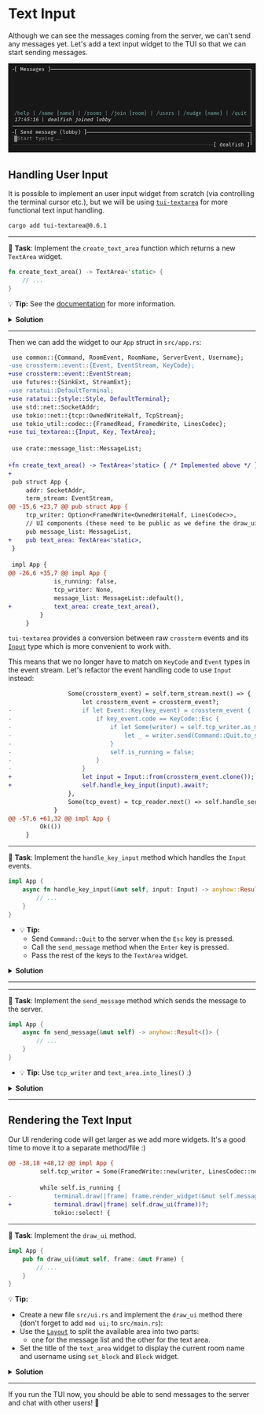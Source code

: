 # Text Input

Although we can see the messages coming from the server, we can't send any messages yet. Let's add a text input widget to the TUI so that we can start sending messages.

![text input](images/text_input.gif)

## Handling User Input

It is possible to implement an user input widget from scratch (via controlling the terminal cursor etc.), but we will be using [`tui-textarea`](https://github.com/rhysd/tui-textarea) for more functional text input handling.

```sh
cargo add tui-textarea@0.6.1
```

---

🎯 **Task**: Implement the `create_text_area` function which returns a new `TextArea` widget.

```rust
fn create_text_area() -> TextArea<'static> {
    // ...
}
```

💡 **Tip:** See the [documentation](https://docs.rs/tui-textarea/latest/tui_textarea/struct.TextArea.html) for more information.

<details>
<summary><b>Solution</b></summary>

```rust
fn create_text_area() -> TextArea<'static> {
    let mut text_area = TextArea::default();
    text_area.set_cursor_line_style(Style::default());
    text_area.set_placeholder_text("Start typing...");
    text_area
}
```

</details>

---

Then we can add the widget to our `App` struct in `src/app.rs`:

```diff
 use common::{Command, RoomEvent, RoomName, ServerEvent, Username};
-use crossterm::event::{Event, EventStream, KeyCode};
+use crossterm::event::EventStream;
 use futures::{SinkExt, StreamExt};
-use ratatui::DefaultTerminal;
+use ratatui::{style::Style, DefaultTerminal};
 use std::net::SocketAddr;
 use tokio::net::{tcp::OwnedWriteHalf, TcpStream};
 use tokio_util::codec::{FramedRead, FramedWrite, LinesCodec};
+use tui_textarea::{Input, Key, TextArea};

 use crate::message_list::MessageList;

+fn create_text_area() -> TextArea<'static> { /* Implemented above */ }
+
 pub struct App {
     addr: SocketAddr,
     term_stream: EventStream,
@@ -15,6 +23,7 @@ pub struct App {
     tcp_writer: Option<FramedWrite<OwnedWriteHalf, LinesCodec>>,
     // UI components (these need to be public as we define the draw_ui method not in a child module)
     pub message_list: MessageList,
+    pub text_area: TextArea<'static>,
 }

 impl App {
@@ -26,6 +35,7 @@ impl App {
             is_running: false,
             tcp_writer: None,
             message_list: MessageList::default(),
+            text_area: create_text_area(),
         }
     }

```

`tui-textarea` provides a conversion between raw `crossterm` events and its [`Input`](https://docs.rs/tui-textarea/latest/tui_textarea/struct.Input.html) type which is more convenient to work with.

This means that we no longer have to match on `KeyCode` and `Event` types in the event stream. Let's refactor the event handling code to use `Input` instead:

```diff
                 Some(crossterm_event) = self.term_stream.next() => {
                     let crossterm_event = crossterm_event?;
-                    if let Event::Key(key_event) = crossterm_event {
-                        if key_event.code == KeyCode::Esc {
-                            if let Some(writer) = self.tcp_writer.as_mut() {
-                                let _ = writer.send(Command::Quit.to_string()).await;
-                            }
-                            self.is_running = false;
-                        }
-                    }
+                    let input = Input::from(crossterm_event.clone());
+                    self.handle_key_input(input).await?;
                 },
                 Some(tcp_event) = tcp_reader.next() => self.handle_server_event(tcp_event?).await?,
             }
@@ -57,6 +61,32 @@ impl App {
         Ok(())
     }
```

---

🎯 **Task**: Implement the `handle_key_input` method which handles the `Input` events.

```rust
impl App {
    async fn handle_key_input(&mut self, input: Input) -> anyhow::Result<()> {
        // ...
    }
}
```

- 💡 **Tip:**
  - Send `Command::Quit` to the server when the `Esc` key is pressed.
  - Call the `send_message` method when the `Enter` key is pressed.
  - Pass the rest of the keys to the `TextArea` widget.

<details>
<summary><b>Solution</b></summary>

```rust
impl App {
  // ...
    async fn handle_key_input(&mut self, input: Input) -> anyhow::Result<()> {
        match input.key {
            Key::Esc => {
                if let Some(writer) = self.tcp_writer.as_mut() {
                    let _ = writer.send(Command::Quit.to_string()).await;
                }
            }
            Key::Enter => self.send_message().await?,
            _ => {
                let _ = self.text_area.input_without_shortcuts(input);
            }
        }
        Ok(())
    }
}
```

As seen above, we are handling the `Esc` and `Enter` keys. For the rest of the keys, we are passing them to the `input_without_shortcuts` method of the `TextArea` widget which is used to handle the input events.

</details>

---

---

🎯 **Task**: Implement the `send_message` method which sends the message to the server.

```rust
impl App {
    async fn send_message(&mut self) -> anyhow::Result<()> {
        // ...
    }
}
```

- 💡 **Tip:** Use `tcp_writer` and `text_area.into_lines()` :)

<details>
<summary><b>Solution</b></summary>

To implement `send_message`, we can simply use `tcp_writer` to send each line to the server and clear the text area afterwards:

```rust
impl App {
  // ...
    async fn send_message(&mut self) -> anyhow::Result<()> {
        if let Some(writer) = self.tcp_writer.as_mut() {
            if !self.text_area.is_empty() {
                for line in self.text_area.clone().into_lines() {
                    writer.send(line).await?;
                }
                self.text_area.select_all();
                self.text_area.delete_line_by_end();
            }
        }
        Ok(())
    }
}
```

</details>

---

## Rendering the Text Input

Our UI rendering code will get larger as we add more widgets. It's a good time to move it to a separate method/file :)

```diff
@@ -38,18 +48,12 @@ impl App {
         self.tcp_writer = Some(FramedWrite::new(writer, LinesCodec::new()));

         while self.is_running {
-            terminal.draw(|frame| frame.render_widget(&mut self.message_list, frame.area()))?;
+            terminal.draw(|frame| self.draw_ui(frame))?;
             tokio::select! {
```

---

🎯 **Task**: Implement the `draw_ui` method.

```rust
impl App {
    pub fn draw_ui(&mut self, frame: &mut Frame) {
        // ...
    }
}
```

💡 **Tip:**

- Create a new file `src/ui.rs` and implement the `draw_ui` method there (don't forget to add `mod ui;` to `src/main.rs`):
- Use the [`Layout`](https://docs.rs/ratatui/latest/ratatui/layout/struct.Layout.html) to split the available area into two parts:
  - one for the message list and the other for the text area.
- Set the title of the `text_area` widget to display the current room name and username using `set_block` and `Block` widget.

<details>
<summary><b>Solution</b></summary>

```rust
use ratatui::{
    layout::{Constraint, Layout},
    text::Line,
    widgets::Block,
    Frame,
};

use crate::app::App;

impl App {
    pub fn draw_ui(&mut self, frame: &mut Frame) {
        let [message_area, text_area] =
            Layout::vertical([Constraint::Fill(1), Constraint::Max(3)]).areas(frame.area());

        self.text_area.set_block(
            Block::bordered()
                .title(format!(
                    "[ Send message ({}) ]",
                    self.message_list.room_name
                ))
                .title_bottom(
                    Line::from(format!("[ {} ]", self.message_list.username)).right_aligned(),
                ),
        );
        frame.render_widget(&self.text_area, text_area);
        frame.render_widget(&mut self.message_list, message_area);
    }
}
```

The most important line here is:

```rust
let [message_area, text_area] =
    Layout::vertical([Constraint::Fill(1), Constraint::Max(3)]).areas(frame.area());
```

It splits the available area into two parts. The `message_area` will take up all the available space except for the last 3 lines which will be reserved for the `text_area`. See the [constraints documentation](https://ratatui.rs/concepts/layout/#constraints) for more details.

Also, we are setting titles for the `text_area` widget for e.g. displaying the current room name and username.

And the rest is simply rendering the widgets in their respective areas.

</details>

---

If you run the TUI now, you should be able to send messages to the server and chat with other users! 🚀
